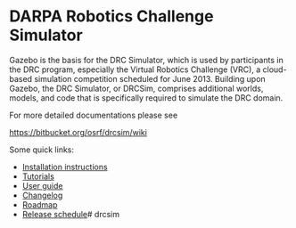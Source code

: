 # DARPA Robotics Challenge Simulator #

Gazebo is the basis for the DRC Simulator, which is used by participants in the DRC program, especially the Virtual Robotics Challenge (VRC), a cloud-based simulation competition scheduled for June 2013. Building upon Gazebo, the DRC Simulator, or DRCSim, comprises additional worlds, models, and code that is specifically required to simulate the DRC domain.

For more detailed documentations please see

https://bitbucket.org/osrf/drcsim/wiki


Some quick links:

 * [Installation instructions](http://gazebosim.org/tutorials?tut=drcsim_install&cat=drcsim)
 * [Tutorials](http://gazebosim.org/tutorials?cat=drcsim)
 * [User guide](https://bitbucket.org/osrf/drcsim/wiki/DRC/UserGuide)
 * [Changelog](https://bitbucket.org/osrf/drcsim/wiki/DRC/ChangeLog)
 * [Roadmap](https://bitbucket.org/osrf/drcsim/wiki/DRC/Roadmap)
 * [Release schedule](https://bitbucket.org/osrf/drcsim/wiki/DRC/ReleaseSchedule)# drcsim
